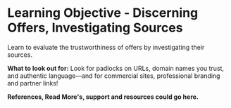# Learning Objective - Discerning Offers, Investigating Sources

Learn to evaluate the trustworthiness of offers by investigating their sources.

**What to look out for:** Look for padlocks on URLs, domain names you trust, and authentic language—and for commercial sites, professional branding and partner links!

**References, Read More's, support and resources could go here.**
